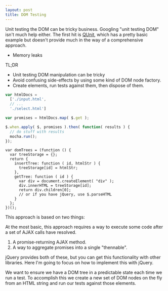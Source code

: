 ```yaml
---
layout: post
title: DOM Testing
---
```


Unit testing the DOM can be tricky business. Googling "unit testing DOM" isn't much help either. The first hit is [QUnit](), which has a pretty basic example but doesn't provide much in the way of a comprehensive approach.

- Memory leaks


TL;DR

- Unit testing DOM manipulation can be tricky
- Avoid confusing side-effects by using some kind of DOM node factory.
- Create elements, run tests against them, then dispose of them.

```javascript
var htmlDocs =
  ['./input.html',
  // ...
  './select.html']

var promises = htmlDocs.map( $.get );

$.when.apply( $, promises ).then( function( results ) {
  // do stuff with results
  mocha.run();
});
```

```
var domTrees = (function () {
  var treeStorage = {};
  return {
    insertTree: function ( id, htmlStr ) {
      treeStorage[id] = htmlStr;
    },
    getTree: function ( id ) {
      var div = document.createElement( "div" );
      div.innerHTML = treeStorage[id];
      return div.children[0];
      // or if you have jQuery, use $.parseHTML
    }
  };
})();
```

This approach is based on two things:

At the most basic, this approach requires a way to execute some code after a set of AJAX calls have resolved. 

1. A promise-returning AJAX method.
2. A way to aggregate promises into a single "thennable".

jQuery provides both of these, but you can get this functionality with other libraries. Here I'm going to focus on how to implement this with jQuery.

We want to ensure we have a DOM tree in a predictable state each time we run a test. To accomplish this we create a new set of DOM nodes on the fly from an HTML string and run our tests against those elements.